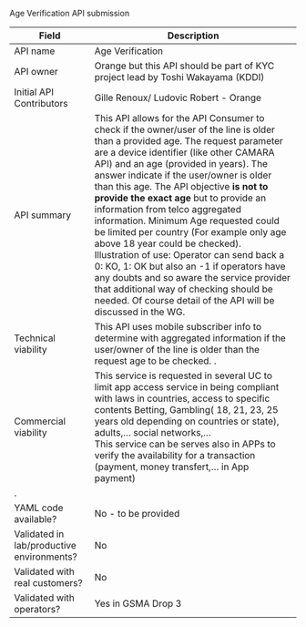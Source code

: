 Age Verification API submission

| **Field** | Description |
| ---- | ----- |
| API name | Age Verification |
| API owner | Orange but this API should be part of KYC project lead by Toshi Wakayama (KDDI) |
| Initial API Contributors | Gille Renoux/ Ludovic Robert - Orange | 
| API summary | This API allows for the API Consumer to check if the owner/user of the line is older than a provided age. The request parameter are a device identifier (like other CAMARA API) and an age (provided in years). The answer indicate if the user/owner is older than this age. The API objective **is not to provide the exact age** but to provide an information from telco aggregated information. Minimum Age requested could be limited per country (For example only age above 18 year could be checked). <br/> Illustration of use: Operator can send back a 0: KO, 1: OK but also an -1 if operators have any doubts and so aware the service provider that additional way of checking should be needed. Of course detail of the API will be discussed in the WG.|
| Technical viability | This API uses mobile subscriber info to determine with aggregated information if the user/owner of the line is older than the request age to be checked.  </em>.
| Commercial viability | This service is requested in several UC to limit app access service in being  compliant with laws in countries, access to specific contents Betting, Gambling( 18, 21, 23, 25 years old depending on countries or state), adults,… social networks,… <br/> This service can be serves also in APPs to verify the availability for a transaction (payment, money transfert,… in App payment)
. |
| YAML code available? | No - to be provided |
| Validated in lab/productive environments? | No |
| Validated with real customers? | No </em> |
| Validated with operators? | Yes in GSMA Drop 3</em> |